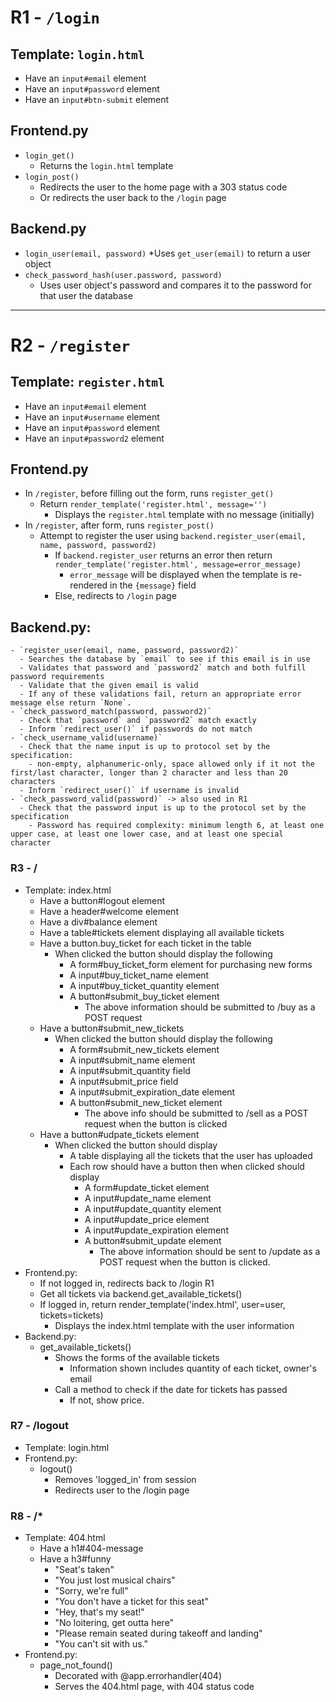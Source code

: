 # R1 - `/login`
## Template: `login.html`
* Have an `input#email` element
* Have an `input#password` element
* Have an `input#btn-submit` element
## Frontend.py
* `login_get()`
    * Returns the `login.html` template
* `login_post()`
    * Redirects the user to the home page with a 303 status code
    * Or redirects the user back to the `/login` page
## Backend.py
* `login_user(email, password)`
    *Uses `get_user(email)` to return a user object
* `check_password_hash(user.password, password)`
    * Uses user object's password and compares it to the password for that user the database
---
# R2 - `/register`
## Template: `register.html`
* Have an `input#email` element
* Have an `input#username` element
* Have an `input#password` element
* Have an `input#password2` element
## Frontend.py
* In `/register`, before filling out the form, runs `register_get()`
    * Return `render_template('register.html', message='')`
        * Displays the `register.html` template with no message (initially)
* In `/register`, after form, runs `register_post()`
    * Attempt to register the user using `backend.register_user(email, name, password, password2)`
      - If `backend.register_user` returns an error then return `render_template('register.html', message=error_message)`
        - `error_message` will be displayed when the template is re-rendered in the `{message}` field
      - Else, redirects to `/login` page
## Backend.py:
    - `register_user(email, name, password, password2)`
      - Searches the database by `email` to see if this email is in use
      - Validates that password and `password2` match and both fulfill password requirements
      - Validate that the given email is valid
      - If any of these validations fail, return an appropriate error message else return `None`.
    - `check_password_match(password, password2)`
      - Check that `password` and `password2` match exactly
      - Inform `redirect_user()` if passwords do not match
    - `check_username_valid(username)`
      - Check that the name input is up to protocol set by the specification:
        - non-empty, alphanumeric-only, space allowed only if it not the first/last character, longer than 2 character and less than 20 characters
      - Inform `redirect_user()` if username is invalid
    - `check_password_valid(password)` -> also used in R1
      - Check that the password input is up to the protocol set by the specification
        - Password has required complexity: minimum length 6, at least one upper case, at least one lower case, and at least one special character
### R3 - /
  - Template: index.html
    - Have a button#logout element
    - Have a header#welcome element
    - Have a div#balance element
    - Have a table#tickets element displaying all available tickets
    - Have a button.buy_ticket for each ticket in the table
      - When clicked the button should display the following
        - A form#buy_ticket_form element for purchasing new forms
        - A input#buy_ticket_name element
        - A input#buy_ticket_quantity element
        - A button#submit_buy_ticket element
          - The above information should be submitted to /buy as a POST request
    - Have a button#submit_new_tickets
      - When clicked the button should display the following
        - A form#submit_new_tickets element
        - A input#submit_name element
        - A input#submit_quantity field
        - A input#submit_price field
        - A input#submit_expiration_date element
        - A button#submit_new_ticket element
          - The above info should be submitted to /sell as a POST request when the button is clicked
    - Have a button#udpate_tickets element
      - When clicked the button should display
        - A table displaying all the tickets that the user has uploaded
        - Each row should have a button then when clicked should display
          - A form#update_ticket element
          - A input#update_name element
          - A input#update_quantity element
          - A input#update_price element
          - A input#update_expiration element
          - A button#submit_update element
            - The above information should be sent to /update as a POST request when the button is clicked.
  - Frontend.py:
    - If not logged in, redirects back to /login R1
    - Get all tickets via backend.get_available_tickets()
    - If logged in, return render_template('index.html', user=user, tickets=tickets)
      - Displays the index.html template with the user information
  - Backend.py:
    - get_available_tickets()
      - Shows the forms of the available tickets
        - Information shown includes quantity of each ticket, owner's email
      - Call a method to check if the date for tickets has passed
        - If not, show price.
### R7 - /logout
  - Template: login.html
  - Frontend.py:
    - logout()
      - Removes 'logged_in' from session
      - Redirects user to the /login page
### R8 - /\*
  - Template: 404.html
    - Have a h1#404-message
    - Have a h3#funny
      - "Seat's taken"
      - "You just lost musical chairs"
      - "Sorry, we're full"
      - "You don't have a ticket for this seat"
      - "Hey, that's my seat!"
      - "No loitering, get outta here"
      - "Please remain seated during takeoff and landing"
      - "You can't sit with us."
  - Frontend.py:
    - page_not_found()
      - Decorated with @app.errorhandler(404)
      - Serves the 404.html page, with 404 status code